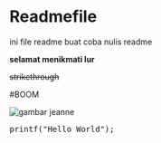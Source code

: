 # Readmefile
ini file readme buat coba nulis readme

**selamat menikmati lur**

~~strikethrough~~

#BOOM

<img src="https://static.wikia.nocookie.net/typemoon/images/0/0f/Joan_Ototsugu_Konoe.png/revision/latest?cb=20150114115558.png" alt="gambar jeanne">
<pre>
printf("Hello World");
</pre>
